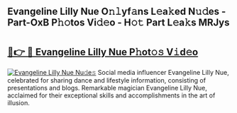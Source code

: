 ## Evangeline Lilly Nue O𝚗𝚕yf𝚊ns L𝚎a𝚔ed N𝚞𝚍es - Part-OxB P𝚑𝚘tos Vi𝚍𝚎o - H𝚘𝚝 Part L𝚎a𝚔s MRJys

# <h2><a href="http://kf80a0c.oniu.top/?m=Evangeline+Lilly+Nue">🔗👉 🔴 Evangeline Lilly Nue P𝚑ot𝚘𝚜 V𝚒d𝚎o</a></h2>

[![Evangeline Lilly Nue Nu𝚍e𝚜](https://i.imgur.com/0qMVB7G.gif)](http://kf80a0c.oniu.top/?m=Evangeline+Lilly+Nue)
Social media influencer Evangeline Lilly Nue, celebrated for sharing dance and lifestyle information, consisting of presentations and blogs. Remarkable magician Evangeline Lilly Nue, acclaimed for their exceptional skills and accomplishments in the art of illusion.  
